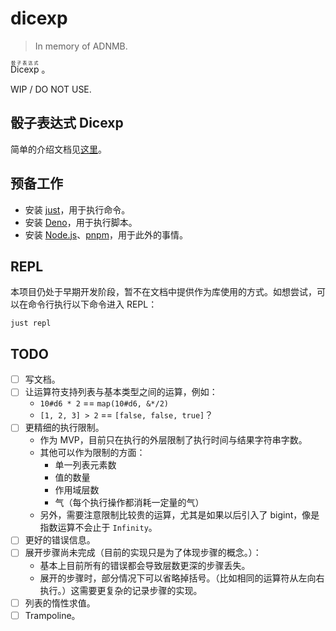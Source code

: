 # dicexp

> In memory of ADNMB.

<ruby>Dicexp<rt>骰子表达式</rt><ruby>&#160;。

WIP / DO NOT USE.

## 骰子表达式 Dicexp

简单的介绍文档见[这里](./docs/Dicexp.md)。

## 预备工作

- 安装 [just](https://just.systems)，用于执行命令。
- 安装 [Deno](https://deno.land)，用于执行脚本。
- 安装 [Node.js](https://nodejs.org)、[pnpm](https://pnpm.io)，用于此外的事情。

## REPL

本项目仍处于早期开发阶段，暂不在文档中提供作为库使用的方式。如想尝试，可以在命令行执行以下命令进入
REPL：

```shell
just repl
```

## TODO

- [ ] 写文档。
- [ ] 让运算符支持列表与基本类型之间的运算，例如：
  - `10#d6 * 2` == `map(10#d6, &*/2)`
  - `[1, 2, 3] > 2` == `[false, false, true]`？
- [ ] 更精细的执行限制。
  - 作为 MVP，目前只在执行的外层限制了执行时间与结果字符串字数。
  - 其他可以作为限制的方面：
    - 单一列表元素数
    - 值的数量
    - 作用域层数
    - 气（每个执行操作都消耗一定量的气）
  - 另外，需要注意限制比较贵的运算，尤其是如果以后引入了
    bigint，像是指数运算不会止于 `Infinity`。
- [ ] 更好的错误信息。
- [ ] 展开步骤尚未完成（目前的实现只是为了体现步骤的概念。）：
  - 基本上目前所有的错误都会导致层数更深的步骤丢失。
  - 展开的步骤时，部分情况下可以省略掉括号。（比如相同的运算符从左向右执行。）这需要更复杂的记录步骤的实现。
- [ ] 列表的惰性求值。
- [ ] Trampoline。
